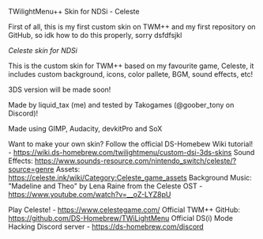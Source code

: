 TWilightMenu++ Skin for NDSi - Celeste

First of all, this is my first custom skin on TWM++ and my first repository on GitHub, so idk how to do this properly, sorry dsfdfsjkl

*Celeste skin for NDSi*

This is the custom skin for TWM++ based on my favourite game, Celeste, it includes custom background, icons, color pallete, BGM, sound effects, etc!

3DS version will be made soon! 

Made by liquid_tax (me) and tested by Takogames (@goober_tony on Discord)!

Made using GIMP, Audacity, devkitPro and SoX

Want to make your own skin? Follow the official DS-Homebew Wiki tutorial! - https://wiki.ds-homebrew.com/twilightmenu/custom-dsi-3ds-skins
Sound Effects: https://www.sounds-resource.com/nintendo_switch/celeste/?source=genre
Assets: https://celeste.ink/wiki/Category:Celeste_game_assets
Background Music: "Madeline and Theo" by Lena Raine from the Celeste OST - https://www.youtube.com/watch?v=__oZ-LYZ8pU

Play Celeste! - https://www.celestegame.com/
Official TWM++ GitHub: https://github.com/DS-Homebrew/TWiLightMenu
Official DS(i) Mode Hacking Discord server - https://ds-homebrew.com/discord
